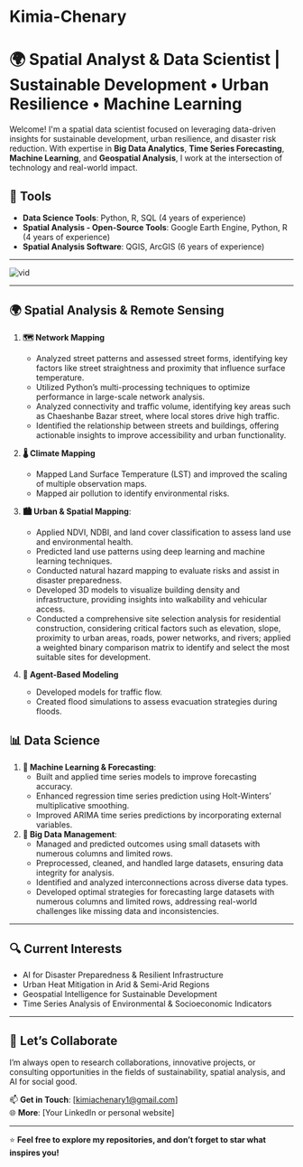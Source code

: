 
# Kimia-Chenary
# 🌍 Spatial Analyst & Data Scientist | Sustainable Development • Urban Resilience • Machine Learning

Welcome! I'm a spatial data scientist focused on leveraging data-driven insights for sustainable development, urban resilience, and disaster risk reduction. With expertise in **Big Data Analytics**, **Time Series Forecasting**, **Machine Learning**, and **Geospatial Analysis**, I work at the intersection of technology and real-world impact.

## 🔧 **Tools**

- **Data Science Tools**: Python, R, SQL (4 years of experience)  
- **Spatial Analysis - Open-Source Tools**: Google Earth Engine, Python, R (4 years of experience)  
- **Spatial Analysis Software**: QGIS, ArcGIS (6 years of experience)
---

![vid](https://github.com/user-attachments/assets/60ab2699-28fe-4929-8964-6b86264e35c3)

---

## **🌍 Spatial Analysis & Remote Sensing**

1. **🗺️ Network Mapping**  
   - Analyzed street patterns and assessed street forms, identifying key factors like street straightness and proximity that influence surface temperature.
   - Utilized Python’s multi-processing techniques to optimize performance in large-scale network analysis.
   - Analyzed connectivity and traffic volume, identifying key areas such as Chaeshanbe Bazar street, where local stores drive high traffic.  
   - Identified the relationship between streets and buildings, offering actionable insights to improve accessibility and urban functionality.
   
2. **🌡️ Climate Mapping**  
    - Mapped Land Surface Temperature (LST) and improved the scaling of multiple observation maps.
    - Mapped air pollution to identify environmental risks.
3. **🏙️ Urban & Spatial Mapping**: 
   - Applied NDVI, NDBI, and land cover classification to assess land use and environmental health.
   - Predicted land use patterns using deep learning and machine learning techniques.
   - Conducted natural hazard mapping to evaluate risks and assist in disaster preparedness.
   - Developed 3D models to visualize building density and infrastructure, providing insights into walkability and vehicular access.
   - Conducted a comprehensive site selection analysis for residential construction, considering critical factors such as elevation, slope, proximity to urban areas, roads, power networks, and rivers; applied a weighted binary comparison matrix to identify and select the most suitable sites for development.

4. **🚗 Agent-Based Modeling**  
    - Developed models for traffic flow.
    - Created flood simulations to assess evacuation strategies during floods.
   
## **📊 Data Science**

1. **🤖 Machine Learning & Forecasting**: 
   - Built and applied time series models to improve forecasting accuracy.
   - Enhanced regression time series prediction using Holt-Winters’ multiplicative smoothing.
   - Improved ARIMA time series predictions by incorporating external variables.
2. **💾 Big Data Management**: 
   - Managed and predicted outcomes using small datasets with numerous columns and limited rows.
   - Preprocessed, cleaned, and handled large datasets, ensuring data integrity for analysis.
   - Identified and analyzed interconnections across diverse data types.
   - Developed optimal strategies for forecasting large datasets with numerous columns and limited rows, addressing real-world challenges like missing data and inconsistencies.
---

## 🔍 Current Interests

- AI for Disaster Preparedness & Resilient Infrastructure  
- Urban Heat Mitigation in Arid & Semi-Arid Regions  
- Geospatial Intelligence for Sustainable Development  
- Time Series Analysis of Environmental & Socioeconomic Indicators  

---

## 🤝 Let’s Collaborate

I’m always open to research collaborations, innovative projects, or consulting opportunities in the fields of sustainability, spatial analysis, and AI for social good.

📫 **Get in Touch**: [kimiachenary1@gmail.com]  
🌐 **More**: [Your LinkedIn or personal website]

---

⭐ **Feel free to explore my repositories, and don’t forget to star what inspires you!**


